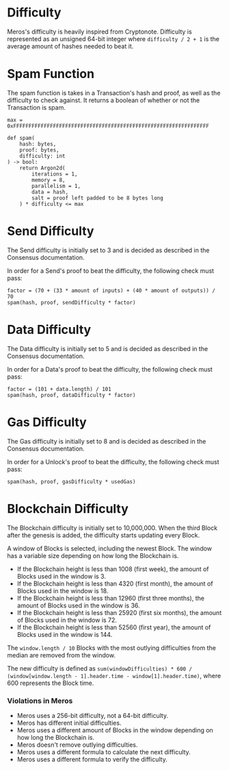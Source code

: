 # Difficulty

Meros's difficulty is heavily inspired from Cryptonote. Difficulty is represented as an unsigned 64-bit integer where `difficulty / 2 + 1` is the average amount of hashes needed to beat it.

# Spam Function

The spam function is takes in a Transaction's hash and proof, as well as the difficulty to check against. It returns a boolean of whether or not the Transaction is spam.

```
max = 0xFFFFFFFFFFFFFFFFFFFFFFFFFFFFFFFFFFFFFFFFFFFFFFFFFFFFFFFFFFFFFFFF

def spam(
    hash: bytes,
    proof: bytes,
    difficulty: int
) -> bool:
    return Argon2d(
        iterations = 1,
        memory = 8,
        parallelism = 1,
        data = hash,
        salt = proof left padded to be 8 bytes long
    ) * difficulty <= max
```

# Send Difficulty

The Send difficulty is initially set to 3 and is decided as described in the Consensus documentation.

In order for a Send's proof to beat the difficulty, the following check must pass:

```
factor = (70 + (33 * amount of inputs) + (40 * amount of outputs)) / 70
spam(hash, proof, sendDifficulty * factor)
```

# Data Difficulty

The Data difficulty is initially set to 5 and is decided as described in the Consensus documentation.

In order for a Data's proof to beat the difficulty, the following check must pass:

```
factor = (101 + data.length) / 101
spam(hash, proof, dataDifficulty * factor)
```

# Gas Difficulty

The Gas difficulty is initially set to 8 and is decided as described in the Consensus documentation.

In order for a Unlock's proof to beat the difficulty, the following check must pass:

```
spam(hash, proof, gasDifficulty * usedGas)
```

# Blockchain Difficulty

The Blockchain difficulty is initially set to 10,000,000. When the third Block after the genesis is added, the difficulty starts updating every Block.

A window of Blocks is selected, including the newest Block. The window has a variable size depending on how long the Blockchain is.

- If the Blockchain height is less than 1008 (first week), the amount of Blocks used in the window is 3.
- If the Blockchain height is less than 4320 (first month), the amount of Blocks used in the window is 18.
- If the Blockchain height is less than 12960 (first three months), the amount of Blocks used in the window is 36.
- If the Blockchain height is less than 25920 (first six months), the amount of Blocks used in the window is 72.
- If the Blockchain height is less than 52560 (first year), the amount of Blocks used in the window is 144.

The `window.length / 10` Blocks with the most outlying difficulties from the median are removed from the window.

The new difficulty is defined as `sum(windowDifficulties) * 600 / (window[window.length - 1].header.time - window[1].header.time)`, where 600 represents the Block time.

### Violations in Meros

- Meros uses a 256-bit difficulty, not a 64-bit difficulty.
- Meros has different initial difficulties.
- Meros uses a different amount of Blocks in the window depending on how long the Blockchain is.
- Meros doesn't remove outlying difficulties.
- Meros uses a different formula to calculate the next difficulty.
- Meros uses a different formula to verify the difficulty.
